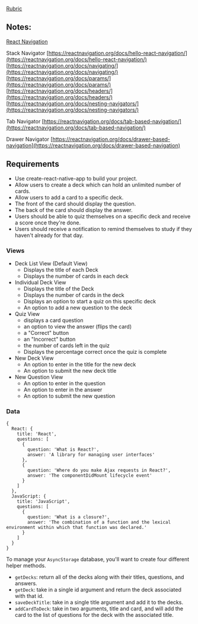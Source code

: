 
[Rubric](https://review.udacity.com/#!/rubrics/1021/view)

## Notes:

[React Navigation](https://reactnavigation.org/docs/getting-started/)

Stack Navigator
[https://reactnavigation.org/docs/hello-react-navigation/](https://reactnavigation.org/docs/hello-react-navigation/)
[https://reactnavigation.org/docs/navigating/](https://reactnavigation.org/docs/navigating/)
[https://reactnavigation.org/docs/params/](https://reactnavigation.org/docs/params/)
[https://reactnavigation.org/docs/headers/](https://reactnavigation.org/docs/headers/)
[https://reactnavigation.org/docs/nesting-navigators/](https://reactnavigation.org/docs/nesting-navigators/)

Tab Navigator
[https://reactnavigation.org/docs/tab-based-navigation/](https://reactnavigation.org/docs/tab-based-navigation/)

Drawer Navigator
[https://reactnavigation.org/docs/drawer-based-navigation](https://reactnavigation.org/docs/drawer-based-navigation)

## Requirements
- Use create-react-native-app to build your project.
- Allow users to create a deck which can hold an unlimited number of cards.
- Allow users to add a card to a specific deck.
- The front of the card should display the question.
- The back of the card should display the answer.
- Users should be able to quiz themselves on a specific deck and receive a score once they're done.
- Users should receive a notification to remind themselves to study if they haven't already for that day.

### Views
- Deck List View (Default View)
    - Displays the title of each Deck
    - Displays the number of cards in each deck
- Individual Deck View
    - Displays the title of the Deck
    - Displays the number of cards in the deck
    - Displays an option to start a quiz on this specific deck
    - An option to add a new question to the deck
- Quiz View
    - displays a card question
    - an option to view the answer (flips the card)
    - a "Correct" button
    - an "Incorrect" button
    - the number of cards left in the quiz
    - Displays the percentage correct once the quiz is complete
- New Deck View
    - An option to enter in the title for the new deck
    - An option to submit the new deck title
- New Question View
    - An option to enter in the question
    - An option to enter in the answer
    - An option to submit the new question

### Data
```
{
  React: {
    title: 'React',
    questions: [
      {
        question: 'What is React?',
        answer: 'A library for managing user interfaces'
      },
      {
        question: 'Where do you make Ajax requests in React?',
        answer: 'The componentDidMount lifecycle event'
      }
    ]
  },
  JavaScript: {
    title: 'JavaScript',
    questions: [
      {
        question: 'What is a closure?',
        answer: 'The combination of a function and the lexical environment within which that function was declared.'
      }
    ]
  }
}
```
To manage your `AsyncStorage` database, you'll want to create four different helper methods.
- `getDecks`: return all of the decks along with their titles, questions, and answers.
- `getDeck`: take in a single id argument and return the deck associated with that id.
- `saveDeckTitle`: take in a single title argument and add it to the decks.
- `addCardToDeck`: take in two arguments, title and card, and will add the card to the list of questions for the deck with the associated title. 

